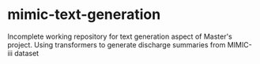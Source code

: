 # mimic-text-generation

Incomplete working repository for text generation aspect of Master's project. Using transformers to generate discharge summaries from MIMIC-iii dataset
